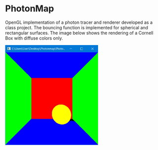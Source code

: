 # PhotonMap
OpenGL implementation of a photon tracer and renderer developed as a class project. The bouncing function is implemented for spherical and rectangular surfaces. The image below shows the rendering of a Cornell Box with diffuse colors only. 

<img src="/rendered.jpg" width="300">
